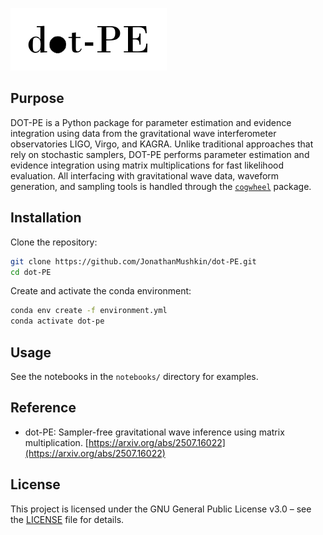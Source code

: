 ![dot-pe logo](dot-pe-logo-white-bg.png)

## Purpose

DOT-PE is a Python package for parameter estimation and evidence integration using data from the gravitational wave interferometer observatories LIGO, Virgo, and KAGRA. Unlike traditional approaches that rely on stochastic samplers, DOT-PE performs parameter estimation and evidence integration using matrix multiplications for fast likelihood evaluation. All interfacing with gravitational wave data, waveform generation, and sampling tools is handled through the [`cogwheel`](https://github.com/jroulet/cogwheel) package.

## Installation

Clone the repository:
```bash
git clone https://github.com/JonathanMushkin/dot-PE.git
cd dot-PE
```

Create and activate the conda environment:
```bash
conda env create -f environment.yml
conda activate dot-pe
```

## Usage

See the notebooks in the `notebooks/` directory for examples.

## Reference

- dot-PE: Sampler-free gravitational wave inference using matrix multiplication. [https://arxiv.org/abs/2507.16022](https://arxiv.org/abs/2507.16022) 

## License

This project is licensed under the GNU General Public License v3.0 – see the [LICENSE](LICENSE) file for details. 

